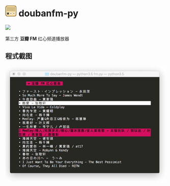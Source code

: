 # ![](art/logo.jpg) doubanfm-py

![](https://img.shields.io/badge/python-2.7%2B%2C%203.3%2B-blue.svg)

第三方 **豆瓣 FM** 红心频道播放器

## 程式截图
![](art/screenshot.png)